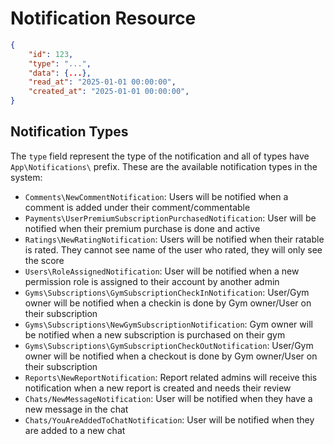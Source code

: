 # Notification Resource


```json
{
    "id": 123,
    "type": "...",
    "data": {...},
    "read_at": "2025-01-01 00:00:00",
    "created_at": "2025-01-01 00:00:00",
}
```

## Notification Types

The `type` field represent the type of the notification and all of types have `App\Notifications\` prefix.
These are the available notification types in the system:

- `Comments\NewCommentNotification`: Users will be notified when a comment is added under their comment/commentable
- `Payments\UserPremiumSubscriptionPurchasedNotification`: User will be notified when their premium purchase is done and active
- `Ratings\NewRatingNotification`: Users will be notified when their ratable is rated. They cannot see name of the user who rated, they will only see the score
- `Users\RoleAssignedNotification`: User will be notified when a new permission role is assigned to their account by another admin
- `Gyms\Subscriptions\GymSubscriptionCheckInNotification`: User/Gym owner will be notified when a checkin is done by Gym owner/User on their subscription
- `Gyms\Subscriptions\NewGymSubscriptionNotification`: Gym owner will be notified when a new subscription is purchased on their gym
- `Gyms\Subscriptions\GymSubscriptionCheckOutNotification`: User/Gym owner will be notified when a checkout is done by Gym owner/User on their subscription
- `Reports\NewReportNotification`: Report related admins will receive this notification when a new report is created and needs their review
- `Chats/NewMessageNotification`: User will be notified when they have a new message in the chat
- `Chats/YouAreAddedToChatNotification`: User will be notified when they are added to a new chat
